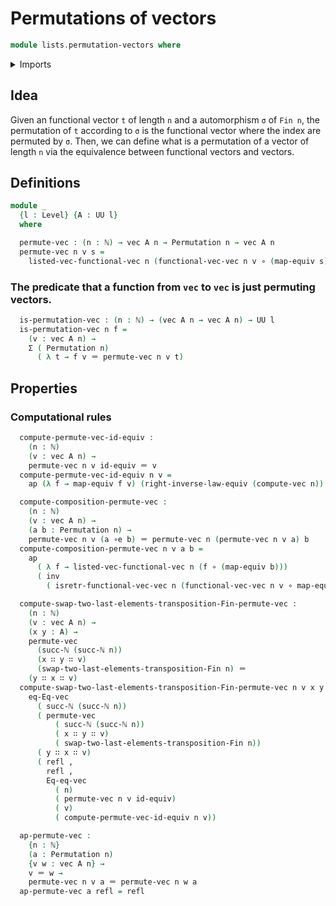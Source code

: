 # Permutations of vectors

```agda
module lists.permutation-vectors where
```

<details><summary>Imports</summary>

```agda
open import elementary-number-theory.natural-numbers

open import finite-group-theory.permutations-standard-finite-types
open import finite-group-theory.transpositions-standard-finite-types

open import foundation.dependent-pair-types
open import foundation.equivalences
open import foundation.functions
open import foundation.identity-types
open import foundation.universe-levels

open import linear-algebra.vectors

open import univalent-combinatorics.standard-finite-types
```

</details>

## Idea

Given an functional vector `t` of length `n` and a automorphism `σ` of `Fin n`,
the permutation of `t` according to `σ` is the functional vector where the index
are permuted by `σ`. Then, we can define what is a permutation of a vector of
length `n` via the equivalence between functional vectors and vectors.

## Definitions

```agda
module _
  {l : Level} {A : UU l}
  where

  permute-vec : (n : ℕ) → vec A n → Permutation n → vec A n
  permute-vec n v s =
    listed-vec-functional-vec n (functional-vec-vec n v ∘ (map-equiv s))
```

### The predicate that a function from `vec` to `vec` is just permuting vectors.

```agda
  is-permutation-vec : (n : ℕ) → (vec A n → vec A n) → UU l
  is-permutation-vec n f =
    (v : vec A n) →
    Σ ( Permutation n)
      ( λ t → f v ＝ permute-vec n v t)
```

## Properties

### Computational rules

```agda
  compute-permute-vec-id-equiv :
    (n : ℕ)
    (v : vec A n) →
    permute-vec n v id-equiv ＝ v
  compute-permute-vec-id-equiv n v =
    ap (λ f → map-equiv f v) (right-inverse-law-equiv (compute-vec n))

  compute-composition-permute-vec :
    (n : ℕ)
    (v : vec A n) →
    (a b : Permutation n) →
    permute-vec n v (a ∘e b) ＝ permute-vec n (permute-vec n v a) b
  compute-composition-permute-vec n v a b =
    ap
      ( λ f → listed-vec-functional-vec n (f ∘ (map-equiv b)))
      ( inv
        ( isretr-functional-vec-vec n (functional-vec-vec n v ∘ map-equiv a)))

  compute-swap-two-last-elements-transposition-Fin-permute-vec :
    (n : ℕ)
    (v : vec A n) →
    (x y : A) →
    permute-vec
      (succ-ℕ (succ-ℕ n))
      (x ∷ y ∷ v)
      (swap-two-last-elements-transposition-Fin n) ＝
    (y ∷ x ∷ v)
  compute-swap-two-last-elements-transposition-Fin-permute-vec n v x y =
    eq-Eq-vec
      ( succ-ℕ (succ-ℕ n))
      ( permute-vec
          ( succ-ℕ (succ-ℕ n))
          ( x ∷ y ∷ v)
          ( swap-two-last-elements-transposition-Fin n))
      ( y ∷ x ∷ v)
      ( refl ,
        refl ,
        Eq-eq-vec
          ( n)
          ( permute-vec n v id-equiv)
          ( v)
          ( compute-permute-vec-id-equiv n v))

  ap-permute-vec :
    {n : ℕ}
    (a : Permutation n)
    {v w : vec A n} →
    v ＝ w →
    permute-vec n v a ＝ permute-vec n w a
  ap-permute-vec a refl = refl
```
